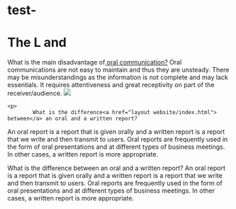 # test-
<!doctype html>
<html>
<head>
<meta charset="utf-8">
<title>Untaped</title>
	<link rel="stylesheet" href="css/style.css">
</head>

<body >
	<h1 >The L and  </h1>What is the main disadvantage of<a href="page two.html"> oral communication?</a>
Oral communications are not easy to maintain and thus they are unsteady. There may be misunderstandings as the information is not complete and may lack essentials. It requires attentiveness and great receptivity on part of the receiver/audience.
	<img src="Beast.jpg">
</p>
	
	<p>
		    What is the difference<a href="layout website/index.html"> between</a> an oral and a written report?
An oral report is a report that is given orally and a written report is a report that we write and then transmit to users. Oral reports are frequently used in the form of oral presentations and at different types of business meetings. In other cases, a written report is more appropriate.
	
	
</p>
<div class="red-box"></div>
	<div class=blue-box></div>
		<p>
		What is the difference between an oral and a written report?
An oral report is a report that is given orally and a written report is a report that we write and then transmit to users. Oral reports are frequently used in the form of oral presentations and at different types of business meetings. In other cases, a written report is more appropriate.
	
	
</p>
</body>
</html>
